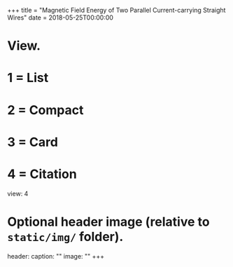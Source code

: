 +++
title = "Magnetic Field Energy of Two Parallel Current-carrying Straight Wires"
date = 2018-05-25T00:00:00

# View.
#   1 = List
#   2 = Compact
#   3 = Card
#   4 = Citation
view: 4

# Optional header image (relative to `static/img/` folder).
header:
  caption: ""
  image: ""
+++
